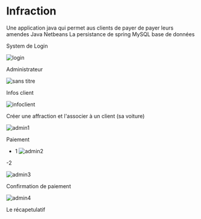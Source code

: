 # Infraction
Une application java qui permet aus clients de payer de payer leurs amendes 
  Java
  Netbeans
  La persistance de spring
  MySQL base de données 


System de Login

![login](https://user-images.githubusercontent.com/26189475/39654498-1142c38c-4fc3-11e8-9c0d-8fe7ac114285.jpg)


Administrateur 

![sans titre](https://user-images.githubusercontent.com/26189475/39654703-f80be56e-4fc3-11e8-84f9-fdbf3fc09540.jpg)


Infos client 

![infoclient](https://user-images.githubusercontent.com/26189475/39655397-63cae6d0-4fc7-11e8-95c2-a73873b86f82.jpg)


Créer une affraction et l'associer à un client (sa voiture) 

![admin1](https://user-images.githubusercontent.com/26189475/39655035-91ab4196-4fc5-11e8-9951-82f118cddd4c.jpg)


Paiement 

- 1 
![admin2](https://user-images.githubusercontent.com/26189475/39655487-e4b4ec3c-4fc7-11e8-9d7f-9939bd70c677.jpg)

-2 

![admin3](https://user-images.githubusercontent.com/26189475/39655520-0a03a0b4-4fc8-11e8-92c4-01f4c67a4879.jpg)


Confirmation de paiement 

![admin4](https://user-images.githubusercontent.com/26189475/39655529-15219faa-4fc8-11e8-995c-abee6dbc6a5d.jpg)

Le récapetulatif

